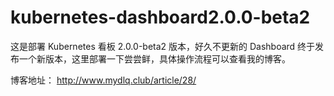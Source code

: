 # kubernetes-dashboard2.0.0-beta2

这是部署 Kubernetes 看板 2.0.0-beta2 版本，好久不更新的 Dashboard 终于发布一个新版本，这里部署一下尝尝鲜，具体操作流程可以查看我的博客。

博客地址： http://www.mydlq.club/article/28/